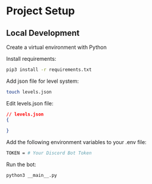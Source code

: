 # Project Setup

## Local Development

Create a virtual environment with Python

Install requirements:
```bash
pip3 install -r requirements.txt
```

Add json file for level system:
```bash
touch levels.json
```

Edit levels.json file:
```json
// levels.json
{
    
}
```

Add the following environment variables to your .env file:
```bash
TOKEN = # Your Discord Bot Token
```

Run the bot:
```bash
python3 __main__.py
```
